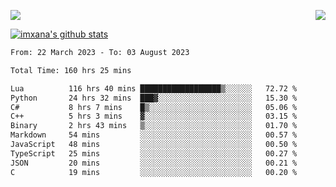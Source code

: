 <p>
  <a href="https://count.getloli.com/"><img src="https://count.getloli.com/get/@xana.readme?theme=moebooru-h"></a>
  <img src="https://weather-icon.journeyad.repl.co/@hangzhou?v=1" align="right">
</p>


<a href="https://github.com/imxana"><img align="center" src="https://github-readme-stats.vercel.app/api?username=imxana&show_icons=true&include_all_commits=true&hide_border=tru&custom_title=imxana%27s%20Github%20Stats" alt="imxana's github stats" /></a> 

<!--START_SECTION:waka-->

```txt
From: 22 March 2023 - To: 03 August 2023

Total Time: 160 hrs 25 mins

Lua          116 hrs 40 mins ██████████████████▒░░░░░░   72.72 %
Python       24 hrs 32 mins  ███▓░░░░░░░░░░░░░░░░░░░░░   15.30 %
C#           8 hrs 7 mins    █▒░░░░░░░░░░░░░░░░░░░░░░░   05.06 %
C++          5 hrs 3 mins    ▓░░░░░░░░░░░░░░░░░░░░░░░░   03.15 %
Binary       2 hrs 43 mins   ▒░░░░░░░░░░░░░░░░░░░░░░░░   01.70 %
Markdown     54 mins         ░░░░░░░░░░░░░░░░░░░░░░░░░   00.57 %
JavaScript   48 mins         ░░░░░░░░░░░░░░░░░░░░░░░░░   00.50 %
TypeScript   25 mins         ░░░░░░░░░░░░░░░░░░░░░░░░░   00.27 %
JSON         20 mins         ░░░░░░░░░░░░░░░░░░░░░░░░░   00.21 %
C            19 mins         ░░░░░░░░░░░░░░░░░░░░░░░░░   00.20 %
```

<!--END_SECTION:waka-->
